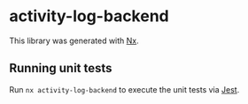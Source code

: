 # activity-log-backend

This library was generated with [Nx](https://nx.dev).

## Running unit tests

Run `nx activity-log-backend` to execute the unit tests via [Jest](https://jestjs.io).

